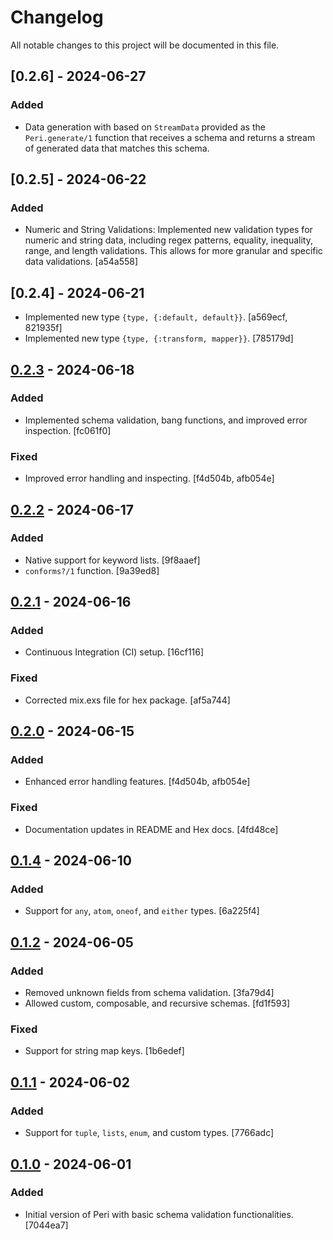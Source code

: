 # Changelog

All notable changes to this project will be documented in this file.

## [0.2.6] - 2024-06-27

### Added

- Data generation with based on `StreamData` provided as the `Peri.generate/1` function that receives a schema and returns a stream of generated data that matches this schema.

## [0.2.5] - 2024-06-22

### Added

-	Numeric and String Validations: Implemented new validation types for numeric and string data, including regex patterns, equality, inequality, range, and length validations. This allows for more granular and specific data validations. [a54a558]

## [0.2.4] - 2024-06-21
- Implemented new type `{type, {:default, default}}`. [a569ecf, 821935f]
- Implemented new type `{type, {:transform, mapper}}`. [785179d]

## [0.2.3] - 2024-06-18

### Added
- Implemented schema validation, bang functions, and improved error inspection. [fc061f0]

### Fixed
- Improved error handling and inspecting. [f4d504b, afb054e]

## [0.2.2] - 2024-06-17

### Added
- Native support for keyword lists. [9f8aaef]
- `conforms?/1` function. [9a39ed8]

## [0.2.1] - 2024-06-16

### Added
- Continuous Integration (CI) setup. [16cf116]

### Fixed
- Corrected mix.exs file for hex package. [af5a744]

## [0.2.0] - 2024-06-15

### Added
- Enhanced error handling features. [f4d504b, afb054e]

### Fixed
- Documentation updates in README and Hex docs. [4fd48ce]

## [0.1.4] - 2024-06-10

### Added
- Support for `any`, `atom`, `oneof`, and `either` types. [6a225f4]

## [0.1.2] - 2024-06-05

### Added
- Removed unknown fields from schema validation. [3fa79d4]
- Allowed custom, composable, and recursive schemas. [fd1f593]

### Fixed
- Support for string map keys. [1b6edef]

## [0.1.1] - 2024-06-02

### Added
- Support for `tuple`, `lists`, `enum`, and custom types. [7766adc]

## [0.1.0] - 2024-06-01

### Added
- Initial version of Peri with basic schema validation functionalities. [7044ea7]

[0.2.3]: https://github.com/zoedsoupe/peri/compare/v0.2.2...v0.2.3
[0.2.2]: https://github.com/zoedsoupe/peri/compare/v0.2.1...v0.2.2
[0.2.1]: https://github.com/zoedsoupe/peri/compare/v0.2.0...v0.2.1
[0.2.0]: https://github.com/zoedsoupe/peri/compare/v0.1.4...v0.2.0
[0.1.4]: https://github.com/zoedsoupe/peri/compare/v0.1.2...v0.1.4
[0.1.2]: https://github.com/zoedsoupe/peri/compare/v0.1.1...v0.1.2
[0.1.1]: https://github.com/zoedsoupe/peri/compare/v0.1.0...v0.1.1
[0.1.0]: https://github.com/zoedsoupe/peri/releases/tag/v0.1.0

